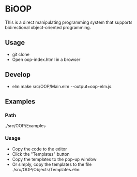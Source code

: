 # BiOOP

This is a direct manipulating programming system that supports bidirectional object-oriented programming.

## Usage
- git clone
- Open oop-index.html in a browser

## Develop
- elm make src/OOP/Main.elm --output=oop-elm.js

## Examples
### Path
./src/OOP/Examples
### Usage
- Copy the code to the editor
- Click the "Templates" button
- Copy the templates to the pop-up window
- Or simply, copy the templates to the file ./src/OOP/Objects/Templates.elm